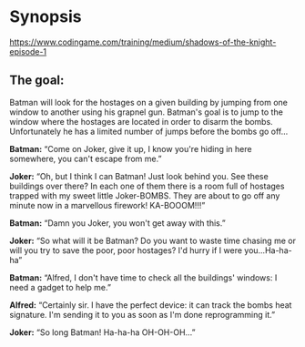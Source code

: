 # Synopsis

https://www.codingame.com/training/medium/shadows-of-the-knight-episode-1

## The goal: 
Batman will look for the hostages on a given building by jumping from one window to another using his grapnel gun. Batman's goal is to jump to the window where the hostages are located in order to disarm the bombs. Unfortunately he has a limited number of jumps before the bombs go off...

**Batman:** “Come on Joker, give it up, I know you're hiding in here somewhere, you can't escape from me.”

**Joker:** “Oh, but I think I can Batman! Just look behind you. See these buildings over there? In each one of them there is a room full of hostages trapped with my sweet little Joker-BOMBS. They are about to go off any minute now in a marvellous firework! KA-BOOOM!!!”

**Batman:** “Damn you Joker, you won't get away with this.”

**Joker:** “So what will it be Batman? Do you want to waste time chasing me or will you try to save the poor, poor hostages? I'd hurry if I were you...Ha-ha-ha”

**Batman:** “Alfred, I don't have time to check all the buildings' windows: I need a gadget to help me.”

**Alfred:** “Certainly sir. I have the perfect device: it can track the bombs heat signature. I'm sending it to you as soon as I'm done reprogramming it.”

**Joker:** “So long Batman! Ha-ha-ha OH-OH-OH...”
